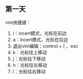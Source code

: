 ## 第一天
vim快捷键：
1. i：incert模式，光标在前边
2. a：incert模式，光标在后边
2. 退出vim编辑：control + [ 、esc
3. k：光标往上移动
4. j：光标往下移动
5. h：光标往左移动
6. l：光标往右移动
